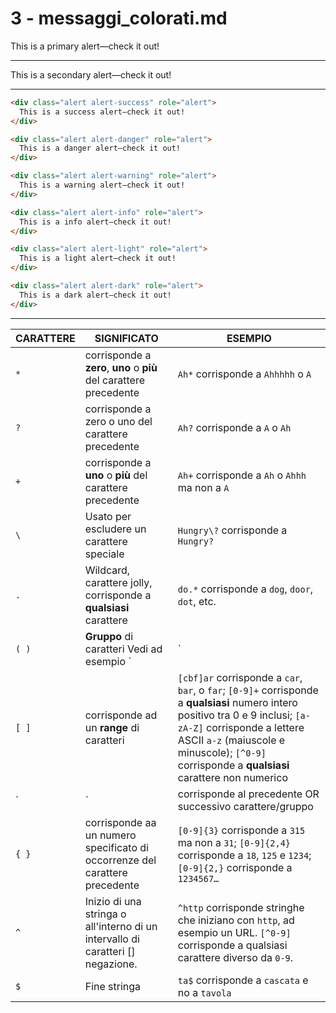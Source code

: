 
# 3 - messaggi_colorati.md


<div class="alert alert-primary" role="alert">
This is a primary alert—check it out!
</div>

---


<div class="alert alert-secondary" role="alert">
  This is a secondary alert—check it out!
</div>

---

```html
<div class="alert alert-success" role="alert">
  This is a success alert—check it out!
</div>
```


```html
<div class="alert alert-danger" role="alert">
  This is a danger alert—check it out!
</div>
```

```html
<div class="alert alert-warning" role="alert">
  This is a warning alert—check it out!
</div>
```

```html
<div class="alert alert-info" role="alert">
  This is a info alert—check it out!
</div>
```

```html
<div class="alert alert-light" role="alert">
  This is a light alert—check it out!
</div>
```

```html
<div class="alert alert-dark" role="alert">
  This is a dark alert—check it out!
</div>
```

---

CARATTERE|SIGNIFICATO|ESEMPIO
---------|-----------|------
`*` | corrisponde a **zero**, **uno** o **più** del carattere precedente | `Ah*` corrisponde a `Ahhhhh` o `A`
`?` | corrisponde a zero o uno del carattere precedente |	`Ah?` corrisponde a `A` o `Ah`
`+` | corrisponde a **uno** o **più** del carattere precedente  |	`Ah+` corrisponde a `Ah` o `Ahhh` ma non a  `A`
`\` | Usato per escludere un carattere speciale | `Hungry\?` corrisponde a `Hungry?`
`.` | Wildcard, carattere jolly, corrisponde a **qualsiasi** carattere |	`do.*` corrisponde a `dog`, `door`, `dot`, etc.
`( )` | **Gruppo** di caratteri	Vedi ad esempio `|`
`[ ]` | corrisponde ad un **range** di caratteri | `[cbf]ar` corrisponde a `car`, `bar`, o `far`; `[0-9]+` corrisponde a **qualsiasi** numero intero positivo tra 0 e 9 inclusi; `[a-zA-Z]` corrisponde a lettere ASCII `a-z` (maiuscole e minuscole); `[^0-9]` corrisponde a **qualsiasi** carattere non numerico
`|` | corrisponde al precedente OR successivo carattere/gruppo |	`(Mon)|(Tues)day` corrisponde a `Monday` o `Tuesday`
`{ }` | corrisponde aa un numero specificato di occorrenze del carattere precedente | `[0-9]{3}` corrisponde a `315` ma non a  `31`; `[0-9]{2,4}` corrisponde a `18`, `125` e  `1234`; `[0-9]{2,}` corrisponde a `1234567…`
`^` | Inizio di una stringa o all'interno di un intervallo di caratteri [] negazione.	| `^http` corrisponde stringhe che iniziano con `http`, ad esempio un URL. `[^0-9]` corrisponde a qualsiasi carattere diverso da `0-9`.
`$` | Fine stringa | `ta$` corrisponde a `cascata` e no a `tavola`
